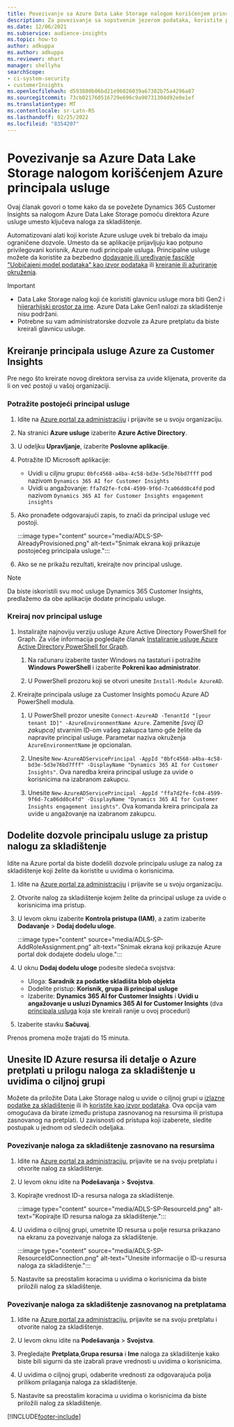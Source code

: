 ```yaml
---
title: Povezivanje sa Azure Data Lake Storage nalogom korišćenjem principala usluge
description: Za povezivanje sa sopstvenim jezerom podataka, koristite principala usluge Azure.
ms.date: 12/06/2021
ms.subservice: audience-insights
ms.topic: how-to
author: adkuppa
ms.author: adkuppa
ms.reviewer: mhart
manager: shellyha
searchScope:
- ci-system-security
- customerInsights
ms.openlocfilehash: d593880b06bd21e96826039a67382b75a4296a87
ms.sourcegitcommit: 73cb021760516729e696c9a90731304d92e0e1ef
ms.translationtype: MT
ms.contentlocale: sr-Latn-RS
ms.lasthandoff: 02/25/2022
ms.locfileid: "8354207"
---
```

# <a name="connect-to-an-azure-data-lake-storage-account-by-using-an-azure-service-principal"></a>Povezivanje sa Azure Data Lake Storage nalogom korišćenjem Azure principala usluge

Ovaj članak govori o tome kako da se povežete Dynamics 365 Customer Insights sa nalogom Azure Data Lake Storage pomoću direktora Azure usluge umesto ključeva naloga za skladištenje. 

Automatizovani alati koji koriste Azure usluge uvek bi trebalo da imaju ograničene dozvole. Umesto da se aplikacije prijavljuju kao potpuno privilegovani korisnik, Azure nudi principale usluga. Principalne usluge možete da koristite za bezbedno [dodavanje ili uređivanje fascikle "Uobičajeni model podataka" kao izvor podataka](connect-common-data-model.md) ili [kreiranje ili ažuriranje okruženja](create-environment.md).

> [!IMPORTANT]
> - Data Lake Storage nalog koji će koristiti glavnicu usluge mora biti Gen2 i [hijerarhijski prostor za ime](/azure/storage/blobs/data-lake-storage-namespace). Azure Data Lake Gen1 nalozi za skladištenje nisu podržani.
> - Potrebne su vam administratorske dozvole za Azure pretplatu da biste kreirali glavnicu usluge.

## <a name="create-an-azure-service-principal-for-customer-insights"></a>Kreiranje principala usluge Azure za Customer Insights

Pre nego što kreirate novog direktora servisa za uvide klijenata, proverite da li on već postoji u vašoj organizaciji.

### <a name="look-for-an-existing-service-principal"></a>Potražite postojeći principal usluge

1. Idite na [Azure portal za administraciju](https://portal.azure.com) i prijavite se u svoju organizaciju.

2. Na stranici **Azure usluge** izaberite **Azure Active Directory**.

3. U odeljku **Upravljanje**, izaberite **Poslovne aplikacije**.

4. Potražite ID Microsoft aplikacije:
   - Uvidi u ciljnu grupu: `0bfc4568-a4ba-4c58-bd3e-5d3e76bd7fff` pod nazivom `Dynamics 365 AI for Customer Insights`
   - Uvidi u angažovanje: `ffa7d2fe-fc04-4599-9f6d-7ca06dd0c4fd` pod nazivom `Dynamics 365 AI for Customer Insights engagement insights`

5. Ako pronađete odgovarajući zapis, to znači da principal usluge već postoji. 
   
   :::image type="content" source="media/ADLS-SP-AlreadyProvisioned.png" alt-text="Snimak ekrana koji prikazuje postojećeg principala usluge.":::
   
6. Ako se ne prikažu rezultati, kreirajte nov principal usluge.

>[!NOTE]
>Da biste iskoristili svu moć usluge Dynamics 365 Customer Insights, predlažemo da obe aplikacije dodate principalu usluge.

### <a name="create-a-new-service-principal"></a>Kreiraj nov principal usluge

1. Instalirajte najnoviju verziju usluge Azure Active Directory PowerShell for Graph. Za više informacija pogledajte članak [Instaliranje usluge Azure Active Directory PowerShell for Graph](/powershell/azure/active-directory/install-adv2).

   1. Na računaru izaberite taster Windows na tastaturi i potražite **Windows PowerShell** i izaberite **Pokreni kao administrator**.
   
   1. U PowerShell prozoru koji se otvori unesite `Install-Module AzureAD`.

2. Kreirajte principala usluge za Customer Insights pomoću Azure AD PowerShell modula.

   1. U PowerShell prozor unesite `Connect-AzureAD -TenantId "[your tenant ID]" -AzureEnvironmentName Azure`. Zamenite *[svoj ID zakupca]* stvarnim ID-om vašeg zakupca tamo gde želite da napravite principal usluge. Parametar naziva okruženja `AzureEnvironmentName` je opcionalan.
  
   1. Unesite `New-AzureADServicePrincipal -AppId "0bfc4568-a4ba-4c58-bd3e-5d3e76bd7fff" -DisplayName "Dynamics 365 AI for Customer Insights"`. Ova naredba kreira principal usluge za uvide o korisnicima na izabranom zakupcu. 

   1. Unesite `New-AzureADServicePrincipal -AppId "ffa7d2fe-fc04-4599-9f6d-7ca06dd0c4fd" -DisplayName "Dynamics 365 AI for Customer Insights engagement insights"`. Ova komanda kreira principala za uvide u angažovanje na izabranom zakupcu.

## <a name="grant-permissions-to-the-service-principal-to-access-the-storage-account"></a>Dodelite dozvole principalu usluge za pristup nalogu za skladištenje

Idite na Azure portal da biste dodelili dozvole principalu usluge za nalog za skladištenje koji želite da koristite u uvidima o korisnicima.

1. Idite na [Azure portal za administraciju](https://portal.azure.com) i prijavite se u svoju organizaciju.

1. Otvorite nalog za skladištenje kojem želite da principal usluge za uvide o korisnicima ima pristup.

1. U levom oknu izaberite **Kontrola pristupa (IAM)**, a zatim izaberite **Dodavanje** > **Dodaj dodelu uloge**.

   :::image type="content" source="media/ADLS-SP-AddRoleAssignment.png" alt-text="Snimak ekrana koji prikazuje Azure portal dok dodajete dodelu uloge.":::

1. U oknu **Dodaj dodelu uloge** podesite sledeća svojstva:
   - Uloga: **Saradnik za podatke skladišta blob objekta**
   - Dodelite pristup: **Korisnik, grupa ili principal usluge**
   - Izaberite: **Dynamics 365 AI for Customer Insights** i **Uvidi u angažovanje u usluzi Dynamics 365 AI for Customer Insights** (dva [principala usluga](#create-a-new-service-principal) koja ste kreirali ranije u ovoj proceduri)

1.  Izaberite stavku **Sačuvaj**.

Prenos promena može trajati do 15 minuta.

## <a name="enter-the-azure-resource-id-or-the-azure-subscription-details-in-the-storage-account-attachment-to-audience-insights"></a>Unesite ID Azure resursa ili detalje o Azure pretplati u prilogu naloga za skladištenje u uvidima o ciljnoj grupi

Možete da priložite Data Lake Storage nalog u uvide o ciljnoj grupi u [izlazne podatke za skladištenje](manage-environments.md) ili ih [koristite kao izvor podataka](/dynamics365/customer-insights/audience-insights/connect-dataverse-managed-lake). Ova opcija vam omogućava da birate između pristupa zasnovanog na resursima ili pristupa zasnovanog na pretplati. U zavisnosti od pristupa koji izaberete, sledite postupak u jednom od sledećih odeljaka.

### <a name="resource-based-storage-account-connection"></a>Povezivanje naloga za skladištenje zasnovano na resursima

1. Idite na [Azure portal za administraciju](https://portal.azure.com), prijavite se na svoju pretplatu i otvorite nalog za skladištenje.

1. U levom oknu idite na **Podešavanja** > **Svojstva**.

1. Kopirajte vrednost ID-a resursa naloga za skladištenje.

   :::image type="content" source="media/ADLS-SP-ResourceId.png" alt-text="Kopirajte ID resursa naloga za skladištenje.":::

1. U uvidima o ciljnoj grupi, umetnite ID resursa u polje resursa prikazano na ekranu za povezivanje naloga za skladištenje.

   :::image type="content" source="media/ADLS-SP-ResourceIdConnection.png" alt-text="Unesite informacije o ID-u resursa naloga za skladištenje.":::   

1. Nastavite sa preostalim koracima u uvidima o korisnicima da biste priložili nalog za skladištenje.

### <a name="subscription-based-storage-account-connection"></a>Povezivanje naloga za skladištenje zasnovanog na pretplatama

1. Idite na [Azure portal za administraciju](https://portal.azure.com), prijavite se na svoju pretplatu i otvorite nalog za skladištenje.

1. U levom oknu idite na **Podešavanja** > **Svojstva**.

1. Pregledajte **Pretplata**,**Grupa resursa** i **Ime** naloga za skladištenje kako biste bili sigurni da ste izabrali prave vrednosti u uvidima o korisnicima.

1. U uvidima o ciljnoj grupi, odaberite vrednosti za odgovarajuća polja prilikom prilaganja naloga za skladištenje.

1. Nastavite sa preostalim koracima u uvidima o korisnicima da biste priložili nalog za skladištenje.


[!INCLUDE[footer-include](../includes/footer-banner.md)]
